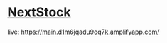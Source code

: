 # [NextStock](https://roomready-com.onrender.com)

live: https://main.d1m6jqadu9oq7k.amplifyapp.com/